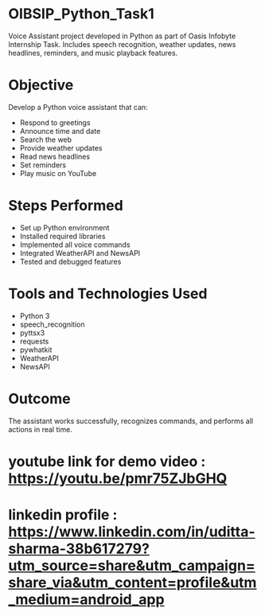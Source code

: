 # OIBSIP_Python_Task1
Voice Assistant project developed in Python as part of Oasis Infobyte Internship Task. Includes speech recognition, weather updates, news headlines, reminders, and music playback features.
# Objective
Develop a Python voice assistant that can:
- Respond to greetings
- Announce time and date
- Search the web
- Provide weather updates
- Read news headlines
- Set reminders
- Play music on YouTube

# Steps Performed
- Set up Python environment
- Installed required libraries
- Implemented all voice commands
- Integrated WeatherAPI and NewsAPI
- Tested and debugged features

# Tools and Technologies Used
- Python 3
- speech_recognition
- pyttsx3
- requests
- pywhatkit
- WeatherAPI
- NewsAPI

# Outcome
The assistant works successfully, recognizes commands, and performs all actions in real time.
# youtube link for demo video : https://youtu.be/pmr75ZJbGHQ
# linkedin profile : https://www.linkedin.com/in/uditta-sharma-38b617279?utm_source=share&utm_campaign=share_via&utm_content=profile&utm_medium=android_app

